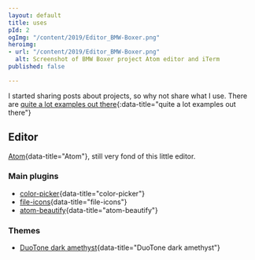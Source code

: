 ```yaml
---
layout: default
title: uses
pId: 2
ogImg: "/content/2019/Editor_BMW-Boxer.png"
heroimg:
- url: "/content/2019/Editor_BMW-Boxer.png"
  alt: Screenshot of BMW Boxer project Atom editor and iTerm
published: false

---
```

I started sharing posts about projects, so why not share what I use. There are [quite a lot examples out there](https://github.com/wesbos/awesome-uses){:data-title="quite a lot examples out there"}

## Editor

[Atom](https://atom.io/){data-title="Atom"}, still very fond of this little editor.

### Main plugins

* [color-picker](https://atom.io/packages/color-picker){data-title="color-picker"}
* [file-icons](https://atom.io/packages/file-icons){data-title="file-icons"}
* [atom-beautify](https://atom.io/packages/atom-beautify){data-title="atom-beautify"}

### Themes

* [DuoTone dark amethyst](https://atom.io/themes/duotone-dark-amethyst-syntax){data-title="DuoTone dark amethyst"}